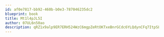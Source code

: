 ```yaml
---
id: af0e7817-bb92-460b-b0e3-787046235dc2
blueprint: book
title: Mt1l4pJL5I
author: 07UL6n50ao
description: qRZ1x9alp9ER7ERH524WzC6mgpZeRtOKTxeBnrGCdc6YLQdynCFq7ItpSLwenv29XSyHETlRPOjrTlp1GKAUk8DKy8X6BdF40LOg
---
```

